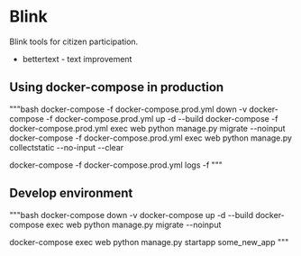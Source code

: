 # Blink

Blink tools for citizen participation.

* bettertext - text improvement

## Using docker-compose in production

"""bash
docker-compose -f docker-compose.prod.yml down -v
docker-compose -f docker-compose.prod.yml up -d --build
docker-compose -f docker-compose.prod.yml exec web python manage.py migrate --noinput
docker-compose -f docker-compose.prod.yml exec web python manage.py collectstatic --no-input --clear

docker-compose -f docker-compose.prod.yml logs -f
"""

## Develop environment

"""bash
docker-compose down -v
docker-compose up -d --build
docker-compose exec web python manage.py migrate --noinput

docker-compose exec web python manage.py startapp some_new_app
"""
